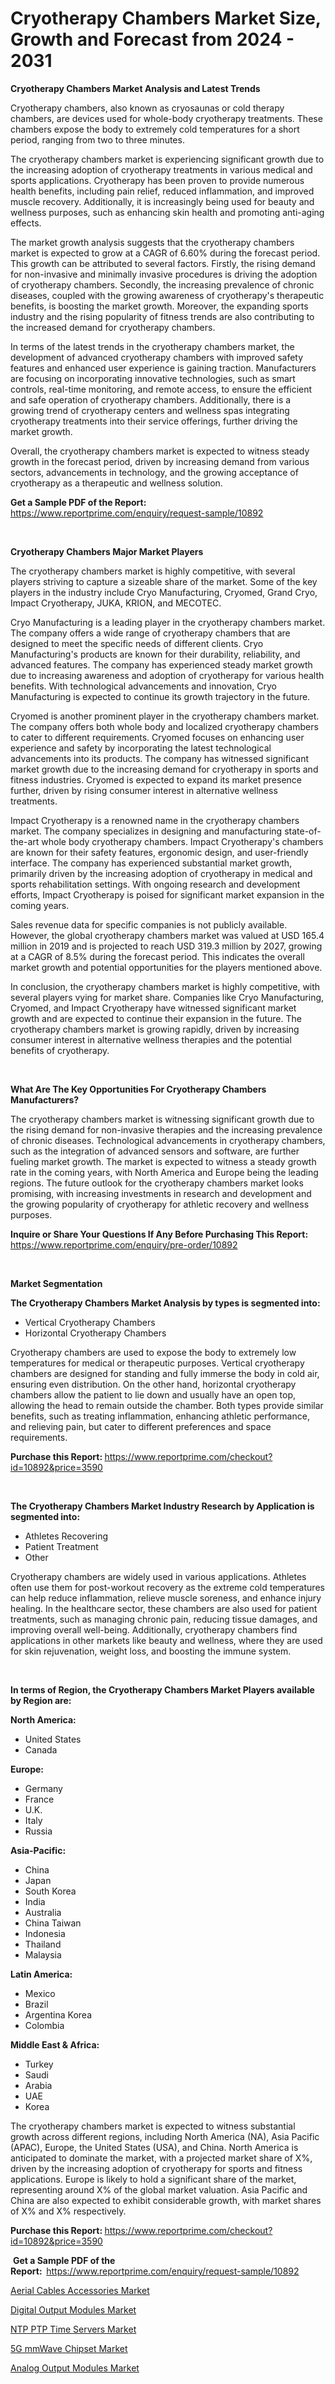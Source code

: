 <p><h1>Cryotherapy Chambers Market Size, Growth and Forecast from 2024 - 2031</h1></p><p><strong>Cryotherapy Chambers Market Analysis and Latest Trends</strong></p>
<p><p>Cryotherapy chambers, also known as cryosaunas or cold therapy chambers, are devices used for whole-body cryotherapy treatments. These chambers expose the body to extremely cold temperatures for a short period, ranging from two to three minutes.</p><p>The cryotherapy chambers market is experiencing significant growth due to the increasing adoption of cryotherapy treatments in various medical and sports applications. Cryotherapy has been proven to provide numerous health benefits, including pain relief, reduced inflammation, and improved muscle recovery. Additionally, it is increasingly being used for beauty and wellness purposes, such as enhancing skin health and promoting anti-aging effects.</p><p>The market growth analysis suggests that the cryotherapy chambers market is expected to grow at a CAGR of 6.60% during the forecast period. This growth can be attributed to several factors. Firstly, the rising demand for non-invasive and minimally invasive procedures is driving the adoption of cryotherapy chambers. Secondly, the increasing prevalence of chronic diseases, coupled with the growing awareness of cryotherapy's therapeutic benefits, is boosting the market growth. Moreover, the expanding sports industry and the rising popularity of fitness trends are also contributing to the increased demand for cryotherapy chambers.</p><p>In terms of the latest trends in the cryotherapy chambers market, the development of advanced cryotherapy chambers with improved safety features and enhanced user experience is gaining traction. Manufacturers are focusing on incorporating innovative technologies, such as smart controls, real-time monitoring, and remote access, to ensure the efficient and safe operation of cryotherapy chambers. Additionally, there is a growing trend of cryotherapy centers and wellness spas integrating cryotherapy treatments into their service offerings, further driving the market growth.</p><p>Overall, the cryotherapy chambers market is expected to witness steady growth in the forecast period, driven by increasing demand from various sectors, advancements in technology, and the growing acceptance of cryotherapy as a therapeutic and wellness solution.</p></p>
<p><strong>Get a Sample PDF of the Report:&nbsp;</strong> <a href="https://www.reportprime.com/enquiry/request-sample/10892">https://www.reportprime.com/enquiry/request-sample/10892</a></p>
<p>&nbsp;</p>
<p><strong>Cryotherapy Chambers Major Market Players</strong></p>
<p><p>The cryotherapy chambers market is highly competitive, with several players striving to capture a sizeable share of the market. Some of the key players in the industry include Cryo Manufacturing, Cryomed, Grand Cryo, Impact Cryotherapy, JUKA, KRION, and MECOTEC.</p><p>Cryo Manufacturing is a leading player in the cryotherapy chambers market. The company offers a wide range of cryotherapy chambers that are designed to meet the specific needs of different clients. Cryo Manufacturing's products are known for their durability, reliability, and advanced features. The company has experienced steady market growth due to increasing awareness and adoption of cryotherapy for various health benefits. With technological advancements and innovation, Cryo Manufacturing is expected to continue its growth trajectory in the future. </p><p>Cryomed is another prominent player in the cryotherapy chambers market. The company offers both whole body and localized cryotherapy chambers to cater to different requirements. Cryomed focuses on enhancing user experience and safety by incorporating the latest technological advancements into its products. The company has witnessed significant market growth due to the increasing demand for cryotherapy in sports and fitness industries. Cryomed is expected to expand its market presence further, driven by rising consumer interest in alternative wellness treatments.</p><p>Impact Cryotherapy is a renowned name in the cryotherapy chambers market. The company specializes in designing and manufacturing state-of-the-art whole body cryotherapy chambers. Impact Cryotherapy's chambers are known for their safety features, ergonomic design, and user-friendly interface. The company has experienced substantial market growth, primarily driven by the increasing adoption of cryotherapy in medical and sports rehabilitation settings. With ongoing research and development efforts, Impact Cryotherapy is poised for significant market expansion in the coming years.</p><p>Sales revenue data for specific companies is not publicly available. However, the global cryotherapy chambers market was valued at USD 165.4 million in 2019 and is projected to reach USD 319.3 million by 2027, growing at a CAGR of 8.5% during the forecast period. This indicates the overall market growth and potential opportunities for the players mentioned above.</p><p>In conclusion, the cryotherapy chambers market is highly competitive, with several players vying for market share. Companies like Cryo Manufacturing, Cryomed, and Impact Cryotherapy have witnessed significant market growth and are expected to continue their expansion in the future. The cryotherapy chambers market is growing rapidly, driven by increasing consumer interest in alternative wellness therapies and the potential benefits of cryotherapy.</p></p>
<p>&nbsp;</p>
<p><strong>What Are The Key Opportunities For Cryotherapy Chambers Manufacturers?</strong></p>
<p><p>The cryotherapy chambers market is witnessing significant growth due to the rising demand for non-invasive therapies and the increasing prevalence of chronic diseases. Technological advancements in cryotherapy chambers, such as the integration of advanced sensors and software, are further fueling market growth. The market is expected to witness a steady growth rate in the coming years, with North America and Europe being the leading regions. The future outlook for the cryotherapy chambers market looks promising, with increasing investments in research and development and the growing popularity of cryotherapy for athletic recovery and wellness purposes.</p></p>
<p><strong>Inquire or Share Your Questions If Any Before Purchasing This Report:</strong> <a href="https://www.reportprime.com/enquiry/pre-order/10892">https://www.reportprime.com/enquiry/pre-order/10892</a></p>
<p>&nbsp;</p>
<p><strong>Market Segmentation</strong></p>
<p><strong>The Cryotherapy Chambers Market Analysis by types is segmented into:</strong></p>
<p><ul><li>Vertical Cryotherapy Chambers</li><li>Horizontal Cryotherapy Chambers</li></ul></p>
<p><p>Cryotherapy chambers are used to expose the body to extremely low temperatures for medical or therapeutic purposes. Vertical cryotherapy chambers are designed for standing and fully immerse the body in cold air, ensuring even distribution. On the other hand, horizontal cryotherapy chambers allow the patient to lie down and usually have an open top, allowing the head to remain outside the chamber. Both types provide similar benefits, such as treating inflammation, enhancing athletic performance, and relieving pain, but cater to different preferences and space requirements.</p></p>
<p><strong>Purchase this Report:&nbsp;</strong><a href="https://www.reportprime.com/checkout?id=10892&price=3590">https://www.reportprime.com/checkout?id=10892&price=3590</a></p>
<p>&nbsp;</p>
<p><strong>The Cryotherapy Chambers Market Industry Research by Application is segmented into:</strong></p>
<p><ul><li>Athletes Recovering</li><li>Patient Treatment</li><li>Other</li></ul></p>
<p><p>Cryotherapy chambers are widely used in various applications. Athletes often use them for post-workout recovery as the extreme cold temperatures can help reduce inflammation, relieve muscle soreness, and enhance injury healing. In the healthcare sector, these chambers are also used for patient treatments, such as managing chronic pain, reducing tissue damages, and improving overall well-being. Additionally, cryotherapy chambers find applications in other markets like beauty and wellness, where they are used for skin rejuvenation, weight loss, and boosting the immune system.</p></p>
<p>&nbsp;</p>
<p><strong>In terms of Region, the Cryotherapy Chambers Market Players available by Region are:</strong></p>
<p>
    <p> <strong> North America: </strong>
        <ul>
            <li>United States</li>
            <li>Canada</li>
        </ul>
        </p> 
    <p> <strong> Europe: </strong>
        <ul>
            <li>Germany</li>
            <li>France</li>
            <li>U.K.</li>
            <li>Italy</li>
            <li>Russia</li>
        </ul>
        </p> 
    <p> <strong> Asia-Pacific: </strong>
        <ul>
            <li>China</li>
            <li>Japan</li>
            <li>South Korea</li>
            <li>India</li>
            <li>Australia</li>
            <li>China Taiwan</li>
            <li>Indonesia</li>
            <li>Thailand</li>
            <li>Malaysia</li>
        </ul>
        </p> 
    <p> <strong> Latin America: </strong>
        <ul>
            <li>Mexico</li>
            <li>Brazil</li>
            <li>Argentina Korea</li>
            <li>Colombia</li>
        </ul>
        </p> 
    <p> <strong> Middle East & Africa: </strong>
        <ul>
            <li>Turkey</li>
            <li>Saudi</li>
            <li>Arabia</li>
            <li>UAE</li>
            <li>Korea</li>
        </ul>
    </p>
    </p>
<p><p>The cryotherapy chambers market is expected to witness substantial growth across different regions, including North America (NA), Asia Pacific (APAC), Europe, the United States (USA), and China. North America is anticipated to dominate the market, with a projected market share of X%, driven by the increasing adoption of cryotherapy for sports and fitness applications. Europe is likely to hold a significant share of the market, representing around X% of the global market valuation. Asia Pacific and China are also expected to exhibit considerable growth, with market shares of X% and X% respectively.</p></p>
<p><strong>Purchase this Report: </strong><a href="https://www.reportprime.com/checkout?id=10892&price=3590">https://www.reportprime.com/checkout?id=10892&price=3590</a></p>
<p>&nbsp;<strong>Get a Sample PDF of the Report:&nbsp;&nbsp;</strong><a href="https://www.reportprime.com/enquiry/request-sample/10892">https://www.reportprime.com/enquiry/request-sample/10892</a></p>
<p><strong></strong></p>
<p><p><a href="https://medium.com/p/130a0dfe06ea/edit">Aerial Cables Accessories Market</a></p><p><a href="https://medium.com/p/0be5ee5d4160/edit">Digital Output Modules Market</a></p><p><a href="https://medium.com/p/7bfe5b093109/edit">NTP PTP Time Servers Market</a></p><p><a href="https://medium.com/p/757da5c9f02c/edit">5G mmWave Chipset Market</a></p><p><a href="https://medium.com/p/b6122edae5b8/edit">Analog Output Modules Market</a></p></p>